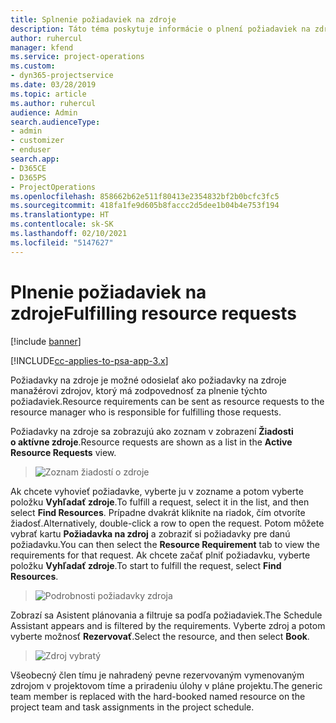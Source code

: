 ```yaml
---
title: Splnenie požiadaviek na zdroje
description: Táto téma poskytuje informácie o plnení požiadaviek na zdroje.
author: ruhercul
manager: kfend
ms.service: project-operations
ms.custom:
- dyn365-projectservice
ms.date: 03/28/2019
ms.topic: article
ms.author: ruhercul
audience: Admin
search.audienceType:
- admin
- customizer
- enduser
search.app:
- D365CE
- D365PS
- ProjectOperations
ms.openlocfilehash: 858662b62e511f80413e2354832bf2b0bcfc3fc5
ms.sourcegitcommit: 418fa1fe9d605b8faccc2d5dee1b04b4e753f194
ms.translationtype: HT
ms.contentlocale: sk-SK
ms.lasthandoff: 02/10/2021
ms.locfileid: "5147627"
---
```

# <a name="fulfilling-resource-requests"></a><span data-ttu-id="39db6-103">Plnenie požiadaviek na zdroje</span><span class="sxs-lookup"><span data-stu-id="39db6-103">Fulfilling resource requests</span></span>

[!include [banner](../includes/psa-now-project-operations.md)]

[!INCLUDE[cc-applies-to-psa-app-3.x](../includes/cc-applies-to-psa-app-3x.md)]

<span data-ttu-id="39db6-104">Požiadavky na zdroje je možné odosielať ako požiadavky na zdroje manažérovi zdrojov, ktorý má zodpovednosť za plnenie týchto požiadaviek.</span><span class="sxs-lookup"><span data-stu-id="39db6-104">Resource requirements can be sent as resource requests to the resource manager who is responsible for fulfilling those requests.</span></span>

<span data-ttu-id="39db6-105">Požiadavky na zdroje sa zobrazujú ako zoznam v zobrazení **Žiadosti o aktívne zdroje**.</span><span class="sxs-lookup"><span data-stu-id="39db6-105">Resource requests are shown as a list in the **Active Resource Requests** view.</span></span>

> ![Zoznam žiadostí o zdroje](media/Resource-Management-image59.png)

<span data-ttu-id="39db6-107">Ak chcete vyhovieť požiadavke, vyberte ju v zozname a potom vyberte položku **Vyhľadať zdroje**.</span><span class="sxs-lookup"><span data-stu-id="39db6-107">To fulfill a request, select it in the list, and then select **Find Resources**.</span></span> <span data-ttu-id="39db6-108">Prípadne dvakrát kliknite na riadok, čím otvoríte žiadosť.</span><span class="sxs-lookup"><span data-stu-id="39db6-108">Alternatively, double-click a row to open the request.</span></span> <span data-ttu-id="39db6-109">Potom môžete vybrať kartu **Požiadavka na zdroj** a zobraziť si požiadavky pre danú požiadavku.</span><span class="sxs-lookup"><span data-stu-id="39db6-109">You can then select the **Resource Requirement** tab to view the requirements for that request.</span></span> <span data-ttu-id="39db6-110">Ak chcete začať plniť požiadavku, vyberte položku **Vyhľadať zdroje**.</span><span class="sxs-lookup"><span data-stu-id="39db6-110">To start to fulfill the request, select **Find Resources**.</span></span>

> ![Podrobnosti požiadavky zdroja](media/Resource-Management-image60.png)

<span data-ttu-id="39db6-112">Zobrazí sa Asistent plánovania a filtruje sa podľa požiadaviek.</span><span class="sxs-lookup"><span data-stu-id="39db6-112">The Schedule Assistant appears and is filtered by the requirements.</span></span> <span data-ttu-id="39db6-113">Vyberte zdroj a potom vyberte možnosť **Rezervovať**.</span><span class="sxs-lookup"><span data-stu-id="39db6-113">Select the resource, and then select **Book**.</span></span>

> ![Zdroj vybratý](media/Resource-Management-image61.png)

<span data-ttu-id="39db6-115">Všeobecný člen tímu je nahradený pevne rezervovaným vymenovaným zdrojom v projektovom tíme a priradeniu úlohy v pláne projektu.</span><span class="sxs-lookup"><span data-stu-id="39db6-115">The generic team member is replaced with the hard-booked named resource on the project team and task assignments in the project schedule.</span></span>
